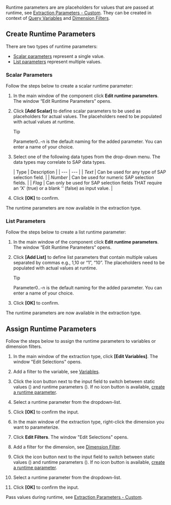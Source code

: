 Runtime parameters are are placeholders for values that are passed at runtime, see [Extraction Parameters - Custom](../../parameters/extraction-parameters/#custom). They can be created in context of [Query Variables](../variables-and-filters/#edit-variables) and [Dimension Filters](../variables-and-filters/#set-dimension-filters).

## Create Runtime Parameters

There are two types of runtime parameters:

- [Scalar parameters](#scalar-parameters) represent a single value.
- [List parameters](#list-parameters) represent multiple values.

### Scalar Parameters

Follow the steps below to create a scalar runtime parameter:

1. In the main window of the component click **Edit runtime parameters**. The window “Edit Runtime Parameters” opens.

1. Click **[Add Scalar]** to define scalar parameters to be used as placeholders for actual values. The placeholders need to be populated with actual values at runtime.

   Tip

   Parameter0..-n is the default naming for the added parameter. You can enter a name of your choice.

1. Select one of the following data types from the drop-down menu. The data types may correlate to SAP data types.

   | Type | Description | | --- | --- | | *Text* | Can be used for any type of SAP selection field. | | *Number* | Can be used for numeric SAP selection fields. | | *Flag* | Can only be used for SAP selection fields THAT require an ‘X’ (true) or a blank ‘‘ (false) as input value. |

1. Click **[OK]** to confirm.

The runtime parameters are now available in the extraction type.

### List Parameters

Follow the steps below to create a list runtime parameter:

1. In the main window of the component click **Edit runtime parameters**. The window “Edit Runtime Parameters” opens.

1. Click **[Add List]** to define list parameters that contain multiple values separated by commas e.g., 1,10 or “1”, “10”. The placeholders need to be populated with actual values at runtime.

   Tip

   Parameter0..-n is the default naming for the added parameter. You can enter a name of your choice.

1. Click **[OK]** to confirm.

The runtime parameters are now available in the extraction type.

## Assign Runtime Parameters

Follow the steps below to assign the runtime parameters to variables or dimension filters.

1. In the main window of the extraction type, click **[Edit Variables]**. The window "Edit Selections" opens.

1. Add a filter to the variable, see [Variables](../variables-and-filters/#edit-variables).

1. Click the icon button next to the input field to switch between static values () and runtime parameters (). If no icon button is available, [create a runtime parameter](#create-runtime-parameters).

1. Select a runtime parameter from the dropdown-list.

1. Click **[OK]** to confirm the input.

1. In the main window of the extraction type, right-click the dimension you want to parameterize.

1. Click **Edit Filters**. The window "Edit Selections" opens.

1. Add a filter for the dimension, see [Dimension Filter](../variables-and-filters/#set-dimension-filters).

1. Click the icon button next to the input field to switch between static values () and runtime parameters (). If no icon button is available, [create a runtime parameter](#create-runtime-parameters).

1. Select a runtime parameter from the dropdown-list.

1. Click **[OK]** to confirm the input.

Pass values during runtime, see [Extraction Parameters - Custom](../../parameters/extraction-parameters/#custom).
